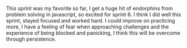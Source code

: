 This sprint was my favorite so far, I get a huge hit of endorphins from problem solving in javascript, so excited for sprint 6. I think I did well this sprint, stayed focused and worked hard. I could improve on practicing more, I have a feeling of fear when approaching challenges and the experience of being blocked and panicking, I think this will be overcome through persistence. 